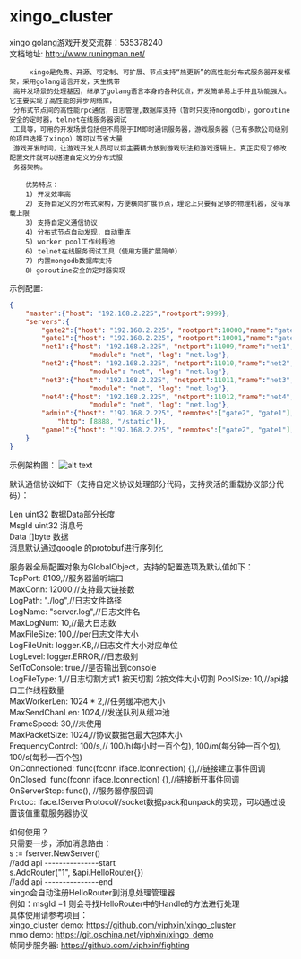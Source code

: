 # xingo_cluster

xingo golang游戏开发交流群：535378240<br>
文档地址: http://www.runingman.net/
```text
     xingo是免费、开源、可定制、可扩展、节点支持“热更新”的高性能分布式服务器开发框架，采用golang语言开发，天生携带
 高并发场景的处理基因，继承了golang语言本身的各种优点，开发简单易上手并且功能强大。它主要实现了高性能的异步网络库，
 分布式节点间的高性能rpc通信，日志管理,数据库支持（暂时只支持mongodb），goroutine安全的定时器，telnet在线服务器调试
 工具等，可用的开发场景包括但不局限于IM即时通讯服务器，游戏服务器（已有多款公司级别的项目选择了xingo）等可以节省大量
 游戏开发时间，让游戏开发人员可以将主要精力放到游戏玩法和游戏逻辑上。真正实现了修改配置文件就可以搭建自定义的分布式服
 务器架构。

    优势特点：
    1) 开发效率高
    2) 支持自定义的分布式架构，方便横向扩展节点，理论上只要有足够的物理机器，没有承载上限
    3) 支持自定义通信协议
    4) 分布式节点自动发现，自动重连
    5) worker pool工作线程池
    6) telnet在线服务调试工具（使用方便扩展简单）
    7) 内置mongodb数据库支持
    8）goroutine安全的定时器实现
```
示例配置:<br>
```json
{
    "master":{"host": "192.168.2.225","rootport":9999},
    "servers":{
        "gate2":{"host": "192.168.2.225", "rootport":10000,"name":"gate2", "module": "gate", "log": "gate2.log"},
        "gate1":{"host": "192.168.2.225", "rootport":10001,"name":"gate1", "module": "gate", "log": "gate1.log"},
        "net1":{"host": "192.168.2.225", "netport":11009,"name":"net1","remotes":["gate2", "gate1"], 
                    "module": "net", "log": "net.log"},
        "net2":{"host": "192.168.2.225", "netport":11010,"name":"net2","remotes":["gate2", "gate1"], 
                    "module": "net", "log": "net.log"},
        "net3":{"host": "192.168.2.225", "netport":11011,"name":"net3","remotes":["gate2", "gate1"], 
                    "module": "net", "log": "net.log"},
        "net4":{"host": "192.168.2.225", "netport":11012,"name":"net4","remotes":["gate2", "gate1"], 
                    "module": "net", "log": "net.log"},
        "admin":{"host": "192.168.2.225", "remotes":["gate2", "gate1"], "name":"admin", "module": "admin", 
            "http": [8888, "/static"]},
        "game1":{"host": "192.168.2.225", "remotes":["gate2", "gate1"], "name":"game1", "module": "game"}
    }
}
```
示例架构图：
![alt text](https://git.oschina.net/viphxin/xingo_cluster/raw/master/conf/xingo_cluster_架构.png)


默认通信协议如下（支持自定义协议处理部分代码，支持灵活的重载协议部分代码）：<br>

Len   uint32 数据Data部分长度<br>
MsgId uint32 消息号<br>
Data  []byte 数据<br>
消息默认通过google 的protobuf进行序列化<br>

服务器全局配置对象为GlobalObject，支持的配置选项及默认值如下：<br>
  TcpPort:        8109,//服务器监听端口<br>
  MaxConn:        12000,//支持最大链接数<br>
  LogPath:        "./log",//日志文件路径<br>
  LogName:        "server.log",//日志文件名<br>
  MaxLogNum:      10,//最大日志数<br>
  MaxFileSize:    100,//per日志文件大小<br>
  LogFileUnit:    logger.KB,//日志文件大小对应单位<br>
  LogLevel:       logger.ERROR,//日志级别<br>
  SetToConsole:   true,//是否输出到console<br>
  LogFileType:    1,//日志切割方式1 按天切割 2按文件大小切割
  PoolSize:       10,//api接口工作线程数量<br>
  MaxWorkerLen:   1024 * 2,//任务缓冲池大小<br>
  MaxSendChanLen: 1024,//发送队列从缓冲池<br>
  FrameSpeed:     30,//未使用<br>
  MaxPacketSize:  1024,//协议数据包最大包体大小<br>
  FrequencyControl: 100/s,//  100/h(每小时一百个包), 100/m(每分钟一百个包), 100/s(每秒一百个包)<br>
  OnConnectioned: func(fconn iface.Iconnection) {},//链接建立事件回调<br>
  OnClosed:       func(fconn iface.Iconnection) {},//链接断开事件回调<br>
  OnServerStop:   func(), //服务器停服回调<br>
  Protoc:         iface.IServerProtocol//socket数据pack和unpack的实现，可以通过设置该值重载服务器协议<br>
  
  如何使用？<br>
  只需要一步，添加消息路由：<br>
  s := fserver.NewServer()<br>
    //add api ---------------start<br>
    s.AddRouter("1", &api.HelloRouter{})<br>
    //add api ---------------end<br>
  xingo会自动注册HelloRouter到消息处理管理器<br>
  例如：msgId =1 则会寻找HelloRouter中的Handle的方法进行处理<br>
  具体使用请参考项目：<br>
   xingo_cluster demo: https://github.com/viphxin/xingo_cluster<br>
   mmo demo: https://git.oschina.net/viphxin/xingo_demo<br>
  帧同步服务器: https://github.com/viphxin/fighting<br>
  
